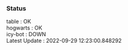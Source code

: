 ### Status


table : OK  
hogwarts : OK  
icy-bot : DOWN  
Latest Update : 2022-09-29 12:23:00.848292
